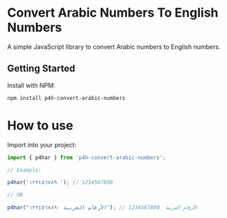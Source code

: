 # Convert Arabic Numbers To English Numbers

A simple JavaScript library to convert Arabic numbers to English numbers.

## Getting Started

Install with NPM:
<pre><code>npm install p4h-convert-arabic-numbers</code></pre>

# How to use

Import into your project:
```js
import { p4har } from 'p4h-convert-arabic-numbers';

// Example:

p4har('١٢٣٤٥٦٧٨٩٠'); // 1234567890

// OR

p4har("الأرقام العربية ١٢٣٤٥٦٧٨٩٠"); // الأرقام العربية  1234567890
```
